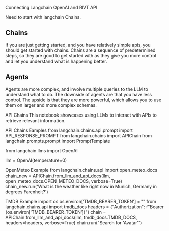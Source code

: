 

Connecting Langchain OpenAI and RIVT API

Need to start with langchain Chains. 

## Chains 

If you are just getting started, and you have relatively simple apis, you should get started with chains. Chains are a sequence of predetermined steps, so they are good to get started with as they give you more control and let you understand what is happening better.

## Agents

Agents are more complex, and involve multiple queries to the LLM to understand what to do. The downside of agents are that you have less control. The upside is that they are more powerful, which allows you to use them on larger and more complex schemas.


API Chains
This notebook showcases using LLMs to interact with APIs to retrieve relevant information.


API Chains Eamples
from langchain.chains.api.prompt import API_RESPONSE_PROMPT
from langchain.chains import APIChain
from langchain.prompts.prompt import PromptTemplate


from langchain.llms import OpenAI

llm = OpenAI(temperature=0)

OpenMeteo Example
from langchain.chains.api import open_meteo_docs
chain_new = APIChain.from_llm_and_api_docs(llm, open_meteo_docs.OPEN_METEO_DOCS, verbose=True)
chain_new.run('What is the weather like right now in Munich, Germany in degrees Farenheit?')

TMDB Example
import os
os.environ['TMDB_BEARER_TOKEN'] = ""
from langchain.chains.api import tmdb_docs
headers = {"Authorization": f"Bearer {os.environ['TMDB_BEARER_TOKEN']}"}
chain = APIChain.from_llm_and_api_docs(llm, tmdb_docs.TMDB_DOCS, headers=headers, verbose=True)
chain.run("Search for 'Avatar'")
